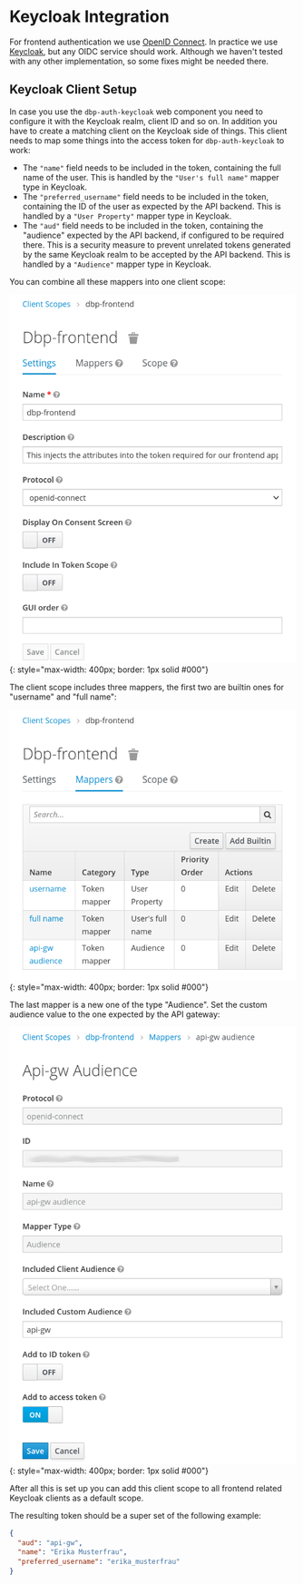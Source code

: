 # Keycloak Integration

For frontend authentication we use [OpenID
Connect](https://openid.net/connect/). In practice we use
[Keycloak](https://www.keycloak.org), but any OIDC service should work. Although
we haven't tested with any other implementation, so some fixes might be needed
there.

## Keycloak Client Setup

In case you use the `dbp-auth-keycloak` web component you need to configure it
with the Keycloak realm, client ID and so on. In addition you have to create a
matching client on the Keycloak side of things. This client needs to map some
things into the access token for `dbp-auth-keycloak` to work:

* The `"name"` field needs to be included in the token, containing the full name
  of the user. This is handled by the `"User's full name"` mapper type in
  Keycloak.
* The `"preferred_username"` field needs to be included in the token, containing
  the ID of the user as expected by the API backend. This is handled by a `"User
  Property"` mapper type in Keycloak.
* The `"aud"` field needs to be included in the token, containing the "audience"
  expected by the API backend, if configured to be required there. This is a
  security measure to prevent unrelated tokens generated by the same Keycloak
  realm to be accepted by the API backend. This is handled by a `"Audience"`
  mapper type in Keycloak.

You can combine all these mappers into one client scope:

![](keycloak_token_1.png){: style="max-width: 400px; border: 1px solid #000"}

The client scope includes three mappers, the first two are builtin ones for "username" and "full name":

![](keycloak_token_2.png){: style="max-width: 400px; border: 1px solid #000"}

The last mapper is a new one of the type "Audience". Set the custom audience value to the one expected by the API gateway:

![](keycloak_token_3.png){: style="max-width: 400px; border: 1px solid #000"}

After all this is set up you can add this client scope to all frontend related Keycloak clients as a default scope.

The resulting token should be a super set of the following example:

```json
{
  "aud": "api-gw",
  "name": "Erika Musterfrau",
  "preferred_username": "erika_musterfrau"
}
```